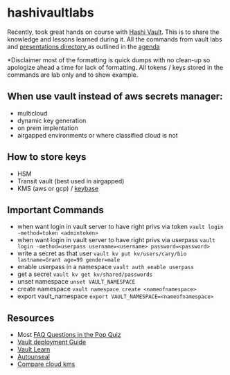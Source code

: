 # hashivaultlabs
Recently, took great hands on course with [Hashi Vault](https://www.hashicorp.com/products/vault). This is to share the knowledge and lessons learned during it. All the commands from vault labs and [presentations directory ](https://github.com/MattN-HB/hashivaultlabs/tree/main/guides-presentations)as outlined in the [agenda](https://github.com/MattN-HB/hashivaultlabs/blob/main/guides-presentations/Vault%20Enterprise%20Academy%20Agenda%20-%203%20Day.pdf)

*Disclaimer most of the formatting is quick dumps with no clean-up so apologize ahead a time for lack of formatting. All tokens / keys stored in the commands are lab only and to show example.

## When use vault instead of aws secrets manager: 
* multicloud
* dynamic key generation
* on prem implentation
* airgapped environments or where classified cloud is not

## How to store keys
* HSM
* Transit vault (best used in airgapped)
* KMS (aws or gcp) / [keybase](keybase.io)

## Important Commands
* when want login in vault server to have right privs via token ```vault login -method=token <admintoken>```
* when want login in vault server to have right privs via userpass ```vault login -method=userpass username=<username> password=<password>```
* write a secret as that user ```vault kv put kv/users/cary/bio lastname=Grant age=99 gender=male```
* enable userpass in a namespace ```vault auth enable userpass```
* get a secret ```vault kv get kv/shared/passwords```
* unset namespace ```unset VAULT_NAMESPACE```
* create namespace ```vault namespace create <nameofnamespace>```
* export vault_namespace ```export VAULT_NAMESPACE=<nameofnamespace>```
## Resources
* Most [FAQ Questions in the Pop Quiz](https://github.com/MattN-HB/hashivaultlabs/blob/main/guides-presentations/pop%20quiz)
* [Vault deployment Guide](https://learn.hashicorp.com/tutorials/vault/deployment-guide)
* [Vault Learn](https://learn.hashicorp.com/vault)
* [Autounseal](https://learn.hashicorp.com/tutorials/vault/autounseal-transit)
* [Compare cloud kms](https://www.hashicorp.com/resources/how-vault-compare-cloud-kms)
